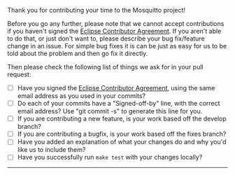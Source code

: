 Thank you for contributing your time to the Mosquitto project!

Before you go any further, please note that we cannot accept contributions if
you haven't signed the [Eclipse Contributor Agreement](https://www.eclipse.org/legal/ECA.php).
If you aren't able to do that, or just don't want to, please describe your bug
fix/feature change in an issue. For simple bug fixes it is can be just as easy
for us to be told about the problem and then go fix it directly.

Then please check the following list of things we ask for in your pull request:

- [ ] Have you signed the [Eclipse Contributor Agreement](https://www.eclipse.org/legal/ECA.php), using the same email
  address as you used in your commits?
- [ ] Do each of your commits have a "Signed-off-by" line, with the correct email address? Use "git commit -s" to
  generate this line for you.
- [ ] If you are contributing a new feature, is your work based off the develop branch?
- [ ] If you are contributing a bugfix, is your work based off the fixes branch?
- [ ] Have you added an explanation of what your changes do and why you'd like us to include them?
- [ ] Have you successfully run `make test` with your changes locally?

-----
